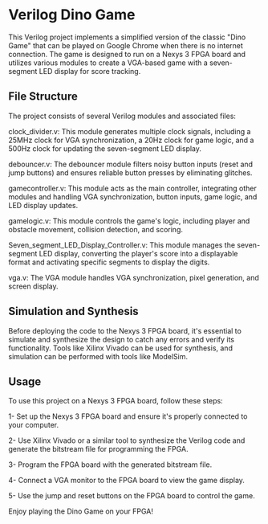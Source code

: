 # Verilog Dino Game
This Verilog project implements a simplified version of the classic "Dino Game" that can be played on Google Chrome when there is no internet connection. The game is designed to run on a Nexys 3 FPGA board and utilizes various modules to create a VGA-based game with a seven-segment LED display for score tracking. 


## File Structure
The project consists of several Verilog modules and associated files:

clock_divider.v: This module generates multiple clock signals, including a 25MHz clock for VGA synchronization, a 20Hz clock for game logic, and a 500Hz clock for updating the seven-segment LED display.

debouncer.v: The debouncer module filters noisy button inputs (reset and jump buttons) and ensures reliable button presses by eliminating glitches.

gamecontroller.v: This module acts as the main controller, integrating other modules and handling VGA synchronization, button inputs, game logic, and LED display updates.

gamelogic.v: This module controls the game's logic, including player and obstacle movement, collision detection, and scoring.

Seven_segment_LED_Display_Controller.v: This module manages the seven-segment LED display, converting the player's score into a displayable format and activating specific segments to display the digits.

vga.v: The VGA module handles VGA synchronization, pixel generation, and screen display.

## Simulation and Synthesis
Before deploying the code to the Nexys 3 FPGA board, it's essential to simulate and synthesize the design to catch any errors and verify its functionality. Tools like Xilinx Vivado can be used for synthesis, and simulation can be performed with tools like ModelSim.

## Usage
To use this project on a Nexys 3 FPGA board, follow these steps:

1- Set up the Nexys 3 FPGA board and ensure it's properly connected to your computer.

2- Use Xilinx Vivado or a similar tool to synthesize the Verilog code and generate the bitstream file for programming the FPGA.

3- Program the FPGA board with the generated bitstream file.

4- Connect a VGA monitor to the FPGA board to view the game display.

5- Use the jump and reset buttons on the FPGA board to control the game.

Enjoy playing the Dino Game on your FPGA!
